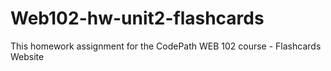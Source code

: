 # Web102-hw-unit2-flashcards
This homework assignment for the CodePath WEB 102 course - Flashcards Website
